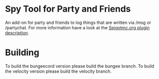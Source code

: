 # Spy Tool for Party and Friends
An add-on for party and friends to log things that are written via /msg or /partychat. For more information have a look at the [Spigotmc.org plugin description](https://www.spigotmc.org/resources/32146/). 
# Building
To build the bungeecord version please build the bungee branch. To build the velocity version please build the velocity branch.
